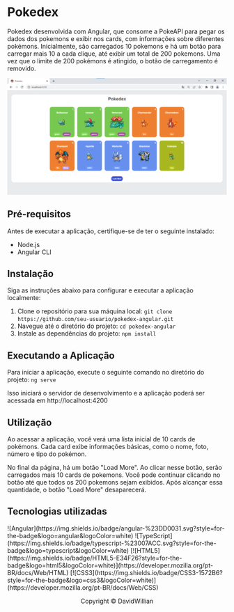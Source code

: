 <h1>Pokedex</h1>
<p>Pokedex desenvolvida com Angular, que consome a PokeAPI para pegar os dados dos pokemons e exibir nos cards, com informações sobre diferentes pokémons. Inicialmente, são carregados 10 pokemons e há um botão para carregar mais 10 a cada clique, até exibir um total de 200 pokemons. Uma vez que o limite de 200 pokémons é atingido, o botão de carregamento é removido.</p>
<img src="src/assets/tela.png" alt="Pokedex">

<h2>Pré-requisitos</h2>
<p>Antes de executar a aplicação, certifique-se de ter o seguinte instalado:</p>
<ul>
    <li>Node.js</li>
    <li>Angular CLI</li>
</ul>

<h2>Instalação</h2>
<p>Siga as instruções abaixo para configurar e executar a aplicação localmente:</p>
<ol>
    <li>Clone o repositório para sua máquina local: <code>git clone https://github.com/seu-usuario/pokedex-angular.git
</code></li>
    <li>Navegue até o diretório do projeto: <code>cd pokedex-angular</code></li>
    <li>Instale as dependências do projeto: <code>npm install</code></li>
</ol>

<h2>Executando a Aplicação</h2>
<p>Para iniciar a aplicação, execute o seguinte comando no diretório do projeto: <code>ng serve</code></p>
<p>Isso iniciará o servidor de desenvolvimento e a aplicação poderá ser acessada em http://localhost:4200</p>

<h2>Utilização</h2>
<p>Ao acessar a aplicação, você verá uma lista inicial de 10 cards de pokémons. Cada card exibe informações básicas, como o nome, foto, número e tipo do pokémon.</p>
<p>No final da página, há um botão "Load More". Ao clicar nesse botão, serão carregados mais 10 cards de pokemons. Você pode continuar clicando no botão até que todos os 200 pokemons sejam exibidos. Após alcançar essa quantidade, o botão "Load More" desaparecerá.</p>

<h2>Tecnologias utilizadas</h2>
![Angular](https://img.shields.io/badge/angular-%23DD0031.svg?style=for-the-badge&logo=angular&logoColor=white)
![TypeScript](https://img.shields.io/badge/typescript-%23007ACC.svg?style=for-the-badge&logo=typescript&logoColor=white)
[![HTML5](https://img.shields.io/badge/HTML5-E34F26?style=for-the-badge&logo=html5&logoColor=white)](https://developer.mozilla.org/pt-BR/docs/Web/HTML)
[![CSS3](https://img.shields.io/badge/CSS3-1572B6?style=for-the-badge&logo=css3&logoColor=white)](https://developer.mozilla.org/pt-BR/docs/Web/CSS)

<p align="center">Copyright © DavidWillian</p>